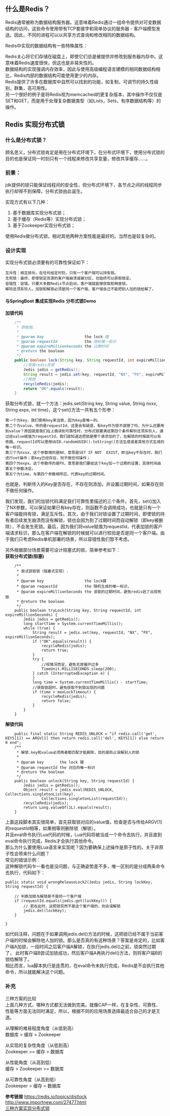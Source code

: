 ## 什么是Redis？
Redis通常被称为数据结构服务器。这意味着Redis通过一组命令提供对可变数据结构的访问，这些命令使用带有TCP套接字和简单协议的服务器 - 客户端模型发送。因此，不同的进程可以以共享方式查询和修改相同的数据结构。  

Redis中实现的数据结构有一些特殊属性：  

Redis关心将它们存储在磁盘上，即使它们总是被提供并修改到服务器内存中。这意味着Redis速度很快，但这也是非易失性的。  
数据结构的实现强调内存效率，因此与使用高级编程语言建模的相同数据结构相比，Redis内部的数据结构可能使用更少的内存。  
Redis提供了许多在数据库中自然可以找到的功能，如复制，可调节的持久性级别，群集，高可用性。  
另一个很好的例子是将Redis视为memcached的更复杂版本，其中操作不仅仅是SET和GET，而是用于处理复杂数据类型（如Lists，Sets，有序数据结构等）的操作。  

## Redis 实现分布式锁
### 什么是分布式锁？
顾名思义，分布式锁肯定是用在分布式环境下。在分布式环境下，使用分布式锁的目的也是保证同一时刻只有一个线程来修改共享变量，修改共享缓存……。  

### 前景：
jdk提供的锁只能保证线程间的安全性，但分布式环境下，各节点之间的线程同步执行却得不到保障，分布式锁由此诞生。  

实现方式有以下几种：  
1. 基于数据库实现分布式锁；
1. 基于缓存（Redis等）实现分布式锁；
1. 基于Zookeeper实现分布式锁；

使用Redis做分布式锁，相对其他两种方案性能是最好的。当然也是较复杂的。
### 设计实现
实现分布式锁必须要有的可靠性保证如下：
```
互斥性：相互排斥。在任何给定时刻，只有一个客户端可以持有锁。
无死锁：最终，即使锁定资源的客户端崩溃或被分区，也始终可以获取锁定。
容错性：容错，只要大多数Redis节点启动，客户端就能够获取和释放锁。
解铃还须系铃人。加锁和解锁必须是同一个客户端，客户端自己不能把别人加的锁给解了。
```
#### 与SpringBoot 集成实现Redis 分布式锁Demo

**加锁代码**
```java
    /**
     * 获取锁.
     *
     * @param key                  the lock 键
     * @param requestId            the 随机唯一标识
     * @param expireMillionSeconds the 过期时间
     * @return the boolean
     */
    public boolean lock(String key, String requestId, int expireMillionSeconds) {
        //获取redis资源
        Jedis jedis = getRedis();
        String result = jedis.set(key, requestId, "NX", "PX", expireMillionSeconds);
        //释放
        recycleRedis(jedis);
        return "OK".equals(result);
    }
```
获取分布式锁，就一个方法：jedis.set(String key, String value, String nxxx, String expx, int time)，这个set()方法一共有五个形参： 
```
第一个为key，我们使用key来当锁，因为key是唯一的。  
第二个为value，传的是requestId，这里会有疑惑，有key作为锁不就够了吗，为什么还要用到value？原因就是我们在上面讲到可靠性时，分布式锁要满足第四个条件解铃还须系铃人，通过给value赋值为requestId，我们就知道这把锁是哪个请求加的了，在解锁的时候就可以有依据。requestId可以使用UUID.randomUUID().toString()方法生成或者其他方式生成的唯一标识。  
第三个为nxxx，这个参数填的是NX，意思是SET IF NOT  EXIST，即当key不存在时，我们进行set操作；若key已经存在，则不做任何操作；
第四个为expx，这个参数传的是PX，意思是我们要给这个key加一个过期的设置，具体时间由第五个参数决定。  
第五个为time，与第四个参数相呼应，代表key的过期时间。  
```
也就是，判断传入的Key是否存在，不存在则添加，并设置过期时间，如果存在则不做任何操作。  

我们发现，我们的加锁代码满足我们可靠性里描述的三个条件。首先，set()加入了NX参数，可以保证如果已有key存在，则函数不会调用成功，也就是只有一个客户端能持有锁，满足互斥性。其次，由于我们对锁设置了过期时间，即使锁的持有者后续发生崩溃而没有解锁，锁也会因为到了过期时间而自动解锁（即key被删除），不会发生死锁。最后，因为我们将value赋值为requestId，代表加锁的客户端请求标识，那么在客户端在解锁的时候就可以进行校验是否是同一个客户端。由于我们只考虑Redis单机部署的场景，所以容错性我们暂不考虑。

另外根据部分场景需要可设计阻塞式的锁，简单参考如下：  
**获取分布式锁(阻塞)**
```
    /**
     * 尝试获取锁（阻塞式实现）.
     *
     * @param key                  the lock键
     * @param requestId            the 随机生成的唯一标识，
     * @param expireMillionSeconds the 该锁的过期时间，避免redis宕了出现死锁
     * @return the boolean
     */
    public boolean tryLock(String key, String requestId, int expireMillionSeconds) {
        Jedis jedis = getRedis();
        long startTime = System.currentTimeMillis();
        while (true) {
            String result = jedis.set(key, requestId, "NX", "PX", expireMillionSeconds);
            if ("OK".equals(result)) {
                recycleRedis(jedis);
                return true;
            }
            try {
                //视情况而定，避免无效循环过多
                TimeUnit.MILLISECONDS.sleep(200);
            } catch (InterruptedException e) {
            }
            long time = System.currentTimeMillis() - startTime;
            //获取锁超时，避免获取不到锁出现的问题
            if (time > maxLockTimeout) {
                recycleRedis(jedis);
                return false;
            }
        }
    }
```
**解锁代码**
``` //解锁脚本
    public final static String REDIS_UNLOCK = "if redis.call('get', KEYS[1]) == ARGV[1] then return redis.call('del', KEYS[1]) else return 0 end";
    /**
     * 解锁.key和value必须两者都匹配才能删除，目的是防止误解别人的锁
     *
     * @param key       the lock 键
     * @param requestId the 对应的唯一标识
     * @return the boolean
     */
    public boolean unlock(String key, String requestId) {
        Jedis jedis = getRedis();
        Object result = jedis.eval(REDIS_UNLOCK, Collections.singletonList(key),
                Collections.singletonList(requestId));
        recycleRedis(jedis);
        return Long.valueOf(1L).equals(result);
    }
```
上面这段脚本其实很简单，首先获取锁对应的value值，检查是否与传给ARGV[1]的requestId相等，如果相等则删除锁（解锁）。  
并且eval命令执行Lua代码的时候，Lua代码将被当成一个命令去执行，并且直到eval命令执行完成，Redis才会执行其他命令。  
那么为什么要使用Lua语言来实现呢？因为要确保上述操作是原子性的。关于非原子性会带来什么问题？  
常见的错误示例：  
这种解锁代码乍一看也是没问题，与正确姿势差不多，唯一区别的是分成两条命令去执行，代码如下：  
```
public static void wrongReleaseLock2(Jedis jedis, String lockKey, String requestId) {

    // 判断加锁与解锁是不是同一个客户端
    if (requestId.equals(jedis.get(lockKey))) {
        // 若在此时，这把锁突然不是这个客户端的，则会误解锁
        jedis.del(lockKey);
    }

}
```
如代码注释，问题在于如果调用jedis.del()方法的时候，这把锁已经不属于当前客户端的时候会解除他人加的锁。那么是否真的有这种场景？答案是肯定的，比如客户端A加锁，一段时间之后客户端A解锁，在执行jedis.del()之前，锁突然过期了，
此时客户端B尝试加锁成功，然后客户端A再执行del()方法，则将客户端B的锁给解除了。  
相比而言，lua脚本执行是连贯的，在eval命令未执行完成，Redis是不会执行其他命令，所以就能解决这个问题。  

### 补充
三种方案的比较  
上面几种方式，哪种方式都无法做到完美。就像CAP一样，在复杂性、可靠性、性能等方面无法同时满足，所以，根据不同的应用场景选择最适合自己的才是王道。  

从理解的难易程度角度（从低到高）  
数据库 > 缓存 > Zookeeper  

从实现的复杂性角度（从低到高）  
Zookeeper >= 缓存 > 数据库  

从性能角度（从高到低）  
缓存 > Zookeeper >= 数据库  

从可靠性角度（从高到低）  
Zookeeper > 缓存 > 数据库  

**参考链接**
https://redis.io/topics/distlock  
http://www.importnew.com/27477.html  
[三种方案实现分布式锁](http://www.hollischuang.com/archives/1716)  
